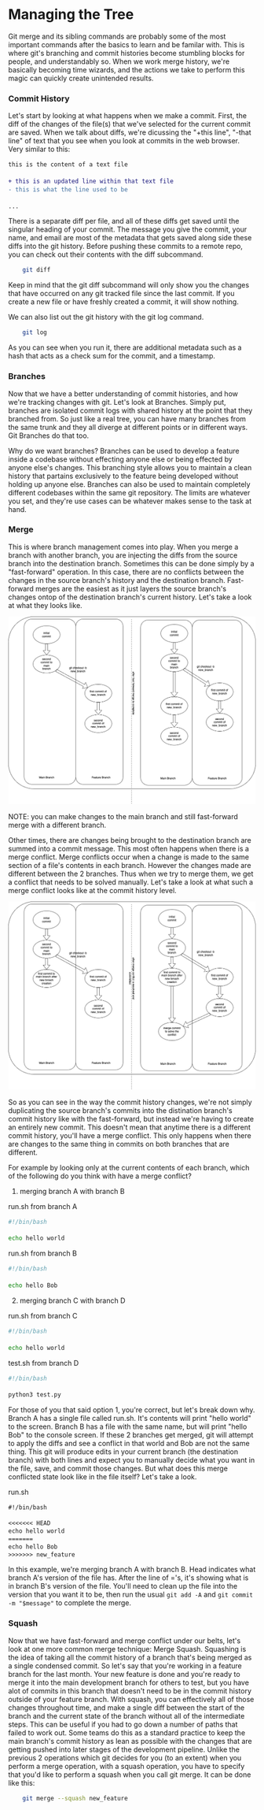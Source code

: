 # Managing the Tree

Git merge and its sibling commands are probably some of the most important commands after the basics to learn and be familar with.
This is where git's branching and commit histories become stumbling blocks for people, and understandably so.
When we work merge history, we're basically becoming time wizards, and the actions we take to perform this magic can quickly create unintended results.

### Commit History

Let's start by looking at what happens when we make a commit.
First, the diff of the changes of the file(s) that we've selected for the current commit are saved.
When we talk about diffs, we're dicussing the "+this line", "-that line" of text that you see when you look at commits in the web browser.
Very similar to this:

```diff
this is the content of a text file

+ this is an updated line within that text file
- this is what the line used to be

...
```

There is a separate diff per file, and all of these diffs get saved until the singular heading of your commit.
The message you give the commit, your name, and email are most of the metadata that gets saved along side these diffs into the git history.
Before pushing these commits to a remote repo, you can check out their contents with the diff subcommand.

```bash
	git diff
```

Keep in mind that the git diff subcommand will only show you the changes that have occurred on any git tracked file since the last commit.
If you create a new file or have freshly created a commit, it will show nothing.

We can also list out the git history with the git log command.

```bash
	git log
```

As you can see when you run it, there are additional metadata such as a hash that acts as a check sum for the commit, and a timestamp.


### Branches

Now that we have a better understanding of commit histories, and how we're tracking changes with git.
Let's look at Branches.
Simply put, branches are isolated commit logs with shared history at the point that they branched from.
So just like a real tree, you can have many branches from the same trunk and they all diverge at different points or in different ways.
Git Branches do that too.

Why do we want branches?
Branches can be used to develop a feature inside a codebase without effecting anyone else or being effected by anyone else's changes.
This branching style allows you to maintain a clean history that partains exclusively to the feature being developed without holding up anyone else.
Branches can also be used to maintain completely different codebases within the same git repository.
The limits are whatever you set, and they're use cases can be whatever makes sense to the task at hand.


### Merge

This is where branch management comes into play.
When you merge a branch with another branch, you are injecting the diffs from the source branch into the destination branch.
Sometimes this can be done simply by a "fast-forward" operation.
In this case, there are no conflicts between the changes in the source branch's history and the destination branch.
Fast-forward merges are the easiest as it just layers the source branch's changes ontop of the destination branch's current history.
Let's take a look at what they looks like.

![git fast forward merge tree diagram](/assets/images/git_fast_forward_merge_tree.png)

NOTE: you can make changes to the main branch and still fast-forward merge with a different branch.

Other times, there are changes being brought to the destination branch are summed into a commit message.
This most often happens when there is a merge conflict.
Merge conflicts occur when a change is made to the same section of a file's contents in each branch.
However the changes made are different between the 2 branches.
Thus when we try to merge them, we get a conflict that needs to be solved manually.
Let's take a look at what such a merge conflict looks like at the commit history level.

![git merge conflict tree diagram](/assets/images/git_merge_conflict_tree.png)

So as you can see in the way the commit history changes, we're not simply duplicating the source branch's commits into the distination branch's commit history like with the fast-forward, but instead we're having to create an entirely new commit.
This doesn't mean that anytime there is a different commit history, you'll have a merge conflict.
This only happens when there are changes to the same thing in commits on both branches that are different.

For example by looking only at the current contents of each branch, which of the following do you think with have a merge conflict?

1. merging branch A with branch B

run.sh from branch A
```bash
#!/bin/bash

echo hello world
```

run.sh from branch B
```bash
#!/bin/bash

echo hello Bob
```

2. merging branch C with branch D

run.sh from branch C
```bash
#!/bin/bash

echo hello world
```

test.sh from branch D
```bash
#!/bin/bash

python3 test.py
```

For those of you that said option 1, you're correct, but let's break down why.
Branch A has a single file called run.sh.
It's contents will print "hello world" to the screen.
Branch B has a file with the same name, but will print "hello Bob" to the console screen.
If these 2 branches get merged, git will attempt to apply the diffs and see a conflict in that world and Bob are not the same thing.
This git will produce edits in your current branch (the destination branch) with both lines and expect you to manually decide what you want in the file, save, and commit those changes.
But what does this merge conflicted state look like in the file itself?
Let's take a look.

run.sh
```
#!/bin/bash

<<<<<<< HEAD
echo hello world
=======
echo hello Bob
>>>>>>> new_feature

```

In this example, we're merging branch A with branch B.
Head indicates what branch A's version of the file has.
After the line of ='s, it's showing what is in branch B's version of the file.
You'll need to clean up the file into the version that you want it to be, then run the usual ```git add -A``` and ```git commit -m "$message"``` to complete the merge.


### Squash

Now that we have fast-forward and merge conflict under our belts, let's look at one more common merge technique: Merge Squash.
Squashing is the idea of taking all the commit history of a branch that's being merged as a single condensed commit.
So let's say that you're working in a feature branch for the last month.
Your new feature is done and you're ready to merge it into the main development branch for others to test, but you have alot of commits in this branch that doesn't need to be in the commit history outside of your feature branch.
With squash, you can effectively all of those changes throughout time, and make a single diff between the start of the branch and the current state of the branch without all of the intermediate steps.
This can be useful if you had to go down a number of paths that failed to work out.
Some teams do this as a standard practice to keep the main branch's commit history as lean as possible with the changes that are getting pushed into later stages of the development pipeline.
Unlike the previous 2 operations which git decides for you (to an extent) when you perform a merge operation, with a squash operation, you have to specify that you'd like to perform a squash when you call git merge.
It can be done like this:

```bash
	git merge --squash new_feature
```



